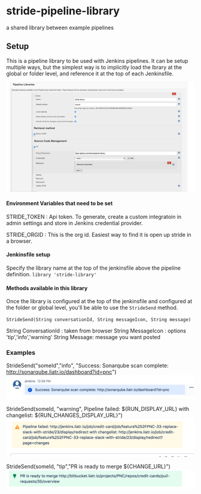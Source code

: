 # stride-pipeline-library
a shared library between example pipelines

## Setup
This is a pipeline library to be used with Jenkins pipelines. It can be setup multiple ways, but the simplest way is to implicitly load the lbrary at the 
global or folder level, and reference it at the top of each Jenkinsfile. 

![](images/libraryConfig.png) 



#### Environment Variables that need to be set

STRIDE_TOKEN : Api token. To generate, create a custom integratoin in admin settings and store in Jenkins credential provider.  

STRIDE_ORGID : This is the org id. Easiest way to find it is open up stride in a browser.

#### Jenkinsfile setup

Specify the library name at the top of the jenkinsfile above the pipeline definition. `library 'stride-library'`


#### Methods available in this library
Once the library is configured at the top of the jenkinsfile and configured at the folder or global level, you'll 
be able to use the `StrideSend` method. 

`StrideSend(String conversationId, String messageIcon, String message)`

String ConversationId : taken from browser
String MessageIcon : options 'tip','info','warning'
String Message: message you want posted 

### Examples

StrideSend("someId","info", "Success: Sonarqube scan complete: http://sonarqube.liatr.io/dashboard?id=pnc")
![](images/info.png)
 
StrideSend(someId, "warning", Pipeline failed: ${RUN_DISPLAY_URL} with changelist: ${RUN_CHANGES_DISPLAY_URL}")
![](images/warning.png)

StrideSend(someId, "tip","PR is ready to merge ${CHANGE_URL}")
![](images/tip.png)